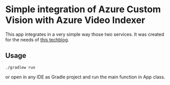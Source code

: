 # Simple integration of Azure Custom Vision with Azure Video Indexer

This app integrates in a very simple way those two services. It was created for the needs of [this techblog](https://wttech.blog/blog/2021/azure-custom-vision-project-migration-and-video-indexer-integration/).

## Usage

```
./gradlew run
```

or open in any IDE as Gradle project and run the main function in App class.
